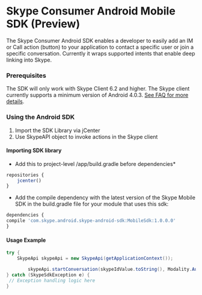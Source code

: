 Skype Consumer Android Mobile SDK (Preview)
===========================================

The Skype Consumer Android SDK enables a developer to easily add an IM or Call action (button) to your application to contact a specific user or join a specific conversation. Currently it wraps supported intents that enable deep linking into Skype.

### Prerequisites 
The SDK will only work with Skype Client 6.2 and higher. The Skype client currently supports a minimum version of Android 4.0.3. [See FAQ for more details](https://support.skype.com/en/faq/FA10328/what-are-the-system-requirements-for-skype).

### Using the Android SDK

1. Import the SDK Library via jCenter
2. Use SkypeAPI object to invoke actions in the Skype client

#### Importing SDK library

* Add this to project-level /app/build.gradle before dependencies*
```javascript
repositories {
	jcenter()
}
```

* Add the compile dependency with the latest version of the Skype Mobile SDK in the build.gradle file for your module that uses this sdk:
```javascript
dependencies {
compile 'com.skype.android.skype-android-sdk:MobileSdk:1.0.0.0'
}
```

#### Usage Example
```java
try {
	SkypeApi skypeApi = new SkypeApi(getApplicationContext());

    	skypeApi.startConversation(skypeIdValue.toString(), Modality.AudioCall);
} catch (SkypeSdkException e) {
 // Exception handling logic here
}
```



